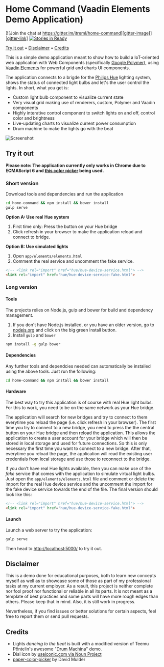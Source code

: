 # Home Command (Vaadin Elements Demo Application)


[![Join the chat at https://gitter.im/jtreml/home-command][gitter-image]][gitter-link] [![Stories in Ready][waffle-image]][waffle-link]

[gitter-image]: https://badges.gitter.im/Join%20Chat.svg
[gitter-link]: https://gitter.im/jtreml/home-command?utm_source=badge&utm_medium=badge&utm_campaign=pr-badge&utm_content=badge
[waffle-image]: https://badge.waffle.io/jtreml/home-command.svg?label=ready&title=Ready
[waffle-link]: http://waffle.io/jtreml/home-command

[Try it out](#try) &bullet; [Disclaimer](#disclaimer) &bullet; [Credits](#credits)



This is a simple demo application meant to show how to build a IoT-oriented web application with Web Components (specifically [Google Polymer][polymer]), using [Vaadin Elements][elements] for powerful grid and charts UI components.

The application connects to a brigde for the [Philips Hue][hue] lighting system, shows the status of connected light bulbs and let's the user control the lights. In short, what you get is:

- Custom light bulb component to visualize current state
- Very visual grid making use of renderers, custom, Polymer and Vaadin components
- Highly interative control component to switch lights on and off, control color and brightness
- Live-updating charts to visualize current power consumption
- Drum machine to make the lights go with the beat

![Screenshot](screenshot.png)

[polymer]: https://www.polymer-project.org/1.0/
[elements]: https://vaadin.com/elements
[hue]: http://www.meethue.com/


<h2 id="try">Try it out</h2>

**Please note: The application currently only works in Chrome due to ECMAScript 6 and [this color picker](https://github.com/bbrewer97202/color-picker-element/) being used.**

<h3 id="short">Short version</h3>

Download tools and dependencies and run the application

```sh
cd home-command && npm install && bower install
gulp serve
```

**Option A: Use real Hue system**

1. First time only: Press the button on your Hue bridge
2. Click refresh in your browser to make the application reload and connect to bridge.

**Option B: Use simulated lights**

1. Open `app/elements/elements.html`
2. Comment the real service and uncomment the fake service.

```html
<!-- <link rel="import" href="hue/hue-device-service.html"> -->
<link rel="import" href="hue/hue-device-service-fake.html">
```


<h3 id="long">Long version</h3>

#### Tools

The projects relies on Node.js, gulp and bower for build and dependency management.

1. If you don't have Node.js installed, or you have an older version, go to [nodejs.org](https://nodejs.org) and click on the big green Install button.
2. Install `gulp` and `bower`

```sh
npm install -g gulp bower
```

#### Dependencies

Any further tools and dependcies needed can automatically be installed using the above tools. Just run the following:

```sh
cd home-command && npm install && bower install
```

#### Hardware

The best way to try this application is of course with real Hue light bulbs. For this to work, you need to be on the same network as your Hue bridge.

The application will search for new bridges and try to connect to them everytime you reload the page (i.e. click refresh in your browser). The first time you try to connect to a new bridge, you need to press the the central button on your Hue bridge and then reload the application. This allows the application to create a user account for your bridge which will then be stored in local storage and used for future connections. So this is only necessary the first time you want to connect to a new bridge. After that, everytime you reload the page, the application will read the existing user credentials from local storage and use those to reconnect to the bridge.

If you don't have real Hue lights available, then you can make use of the _fake_ service that comes with the application to simulate virtual light bulbs. Just open the `app/elements/elements.html` file and comment or delete the import for the real Hue device service and the uncomment the import for the fake device service towards the end of the file. The final version should look like this:

```html
<!-- <link rel="import" href="hue/hue-device-service.html"> -->
<link rel="import" href="hue/hue-device-service-fake.html">
```

#### Launch

Launch a web server to try the application:

```sh
gulp serve
```

Then head to [http://localhost:5000/](http://localhost:5000/) to try it out.


<h2 id="disclaimer">Disclaimer</h2>

This is a demo done for educational purposes, both to learn new concepts myself as well as to showcase some of those as part of my professional tasks at my current employer. As a result, this project is neither complete nor fool proof nor functional or reliable in all its parts. It is not meant as a template of best practices and some parts will have more rough edges than others. Please keep that in mind. Also, it is still work in progress.

Nevertheless, if you find issues or better solutions for certain aspects, feel free to report them or send pull requests.


<h2 id="credits">Credits</h2>

- Lights _dancing to the beat_ is built with a modified version of Teemu Pöntelin's awesome "[Drum Machina][drum]" demo.
- Dial icon by [useiconic.com via Noun Project][dial-icon]
- [paper-color-picker][color-picker] by David Mulder

[drum]: https://github.com/tehapo/web-audio-sample-demo
[dial-icon]: https://thenounproject.com/icon/208576/
[color-picker]: https://github.com/David-Mulder/paper-color-picker/
